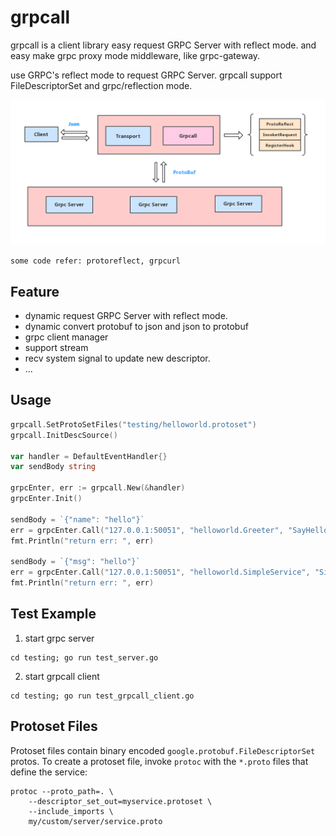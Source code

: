 # grpcall

grpcall is a client library easy request GRPC Server with reflect mode. and easy make grpc proxy mode middleware, like grpc-gateway. 

use GRPC's reflect mode to request GRPC Server. grpcall support FileDescriptorSet and grpc/reflection mode.

![](design.jpg)

`some code refer: protoreflect, grpcurl`

## Feature

* dynamic request GRPC Server with reflect mode. 
* dynamic convert protobuf to json and json to protobuf
* grpc client manager
* support stream
* recv system signal to update new descriptor.
* ...

## Usage

```go
grpcall.SetProtoSetFiles("testing/helloworld.protoset")
grpcall.InitDescSource()

var handler = DefaultEventHandler{}
var sendBody string

grpcEnter, err := grpcall.New(&handler)
grpcEnter.Init()

sendBody = `{"name": "hello"}`
err = grpcEnter.Call("127.0.0.1:50051", "helloworld.Greeter", "SayHello", sendBody)
fmt.Println("return err: ", err)

sendBody = `{"msg": "hello"}`
err = grpcEnter.Call("127.0.0.1:50051", "helloworld.SimpleService", "SimpleRPC", sendBody)
fmt.Println("return err: ", err)

```

## Test Example

1. start grpc server

```
cd testing; go run test_server.go
```

2. start grpcall client

```
cd testing; go run test_grpcall_client.go
```

## Protoset Files

Protoset files contain binary encoded `google.protobuf.FileDescriptorSet` protos. To create
a protoset file, invoke `protoc` with the `*.proto` files that define the service:

```shell
protoc --proto_path=. \
    --descriptor_set_out=myservice.protoset \
    --include_imports \
    my/custom/server/service.proto
```
